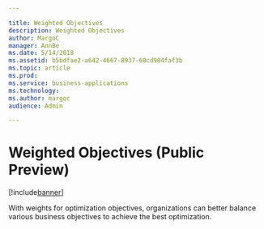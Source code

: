 ```yaml
---

title: Weighted Objectives
description: Weighted Objectives
author: MargoC
manager: AnnBe
ms.date: 5/14/2018
ms.assetid: b5bdfae2-a642-4667-8937-60cd904faf3b
ms.topic: article
ms.prod: 
ms.service: business-applications
ms.technology: 
ms.author: margoc
audience: Admin

---
```

#  Weighted Objectives (Public Preview)


[!include[banner](../../../../includes/banner.md)]

With weights for optimization objectives, organizations can better balance
various business objectives to achieve the best optimization.
